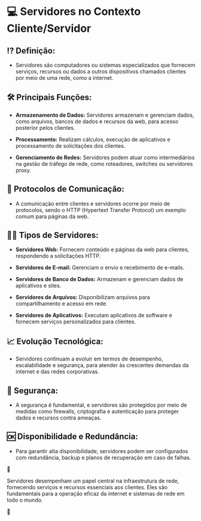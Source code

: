 # 💻 Servidores no Contexto Cliente/Servidor

## ⁉ **Definição:**

- Servidores são computadores ou sistemas especializados que fornecem serviços, recursos ou dados a outros dispositivos chamados clientes por meio de uma rede, como a internet.

## 🛠 **Principais Funções:**

- **Armazenamento de Dados:** Servidores armazenam e gerenciam dados, como arquivos, bancos de dados e recursos da web, para acesso posterior pelos clientes.

- **Processamento:** Realizam cálculos, execução de aplicativos e processamento de solicitações dos clientes.

- **Gerenciamento de Redes:** Servidores podem atuar como intermediários na gestão de tráfego de rede, como roteadores, switches ou servidores proxy.

## 📝 **Protocolos de Comunicação:**

- A comunicação entre clientes e servidores ocorre por meio de protocolos, sendo o HTTP (Hypertext Transfer Protocol) um exemplo comum para páginas da web.

## 👯‍♂️ **Tipos de Servidores:**

- **Servidores Web:** Fornecem conteúdo e páginas da web para clientes, respondendo a solicitações HTTP.

- **Servidores de E-mail:** Gerenciam o envio e recebimento de e-mails.

- **Servidores de Banco de Dados:** Armazenam e gerenciam dados de aplicativos e sites.

- **Servidores de Arquivos:** Disponibilizam arquivos para compartilhamento e acesso em rede.

- **Servidores de Aplicativos:** Executam aplicativos de software e fornecem serviços personalizados para clientes.

## 📈 **Evolução Tecnológica:**

- Servidores continuam a evoluir em termos de desempenho, escalabilidade e segurança, para atender às crescentes demandas da internet e das redes corporativas.

## 🔐 **Segurança:**

- A segurança é fundamental, e servidores são protegidos por meio de medidas como firewalls, criptografia e autenticação para proteger dados e recursos contra ameaças.

## 🆗 **Disponibilidade e Redundância:**

- Para garantir alta disponibilidade, servidores podem ser configurados com redundância, backup e planos de recuperação em caso de falhas.

📌

Servidores desempenham um papel central na infraestrutura de rede, fornecendo serviços e recursos essenciais aos clientes. Eles são fundamentais para a operação eficaz da internet e sistemas de rede em todo o mundo.

📌
